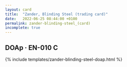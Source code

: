 ```yaml
---
layout: card
title:  "Zander, Blinding Steel (trading card)"
date:   2022-06-25 08:44:00 +0100
permalink: zander-blinding-steel_(card)
incomplete: true
---
```


## DOAp &middot; EN-010 C

{% include templates/zander-blinding-steel-doap.html %}